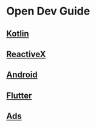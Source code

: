 # Open Dev Guide 

## [Kotlin](kotlin/kotlin.md)

## [ReactiveX](rx/rx.md)

## [Android](android/android.md)

## [Flutter](flutter/flutter.md)

## [Ads](ads/ads.md)